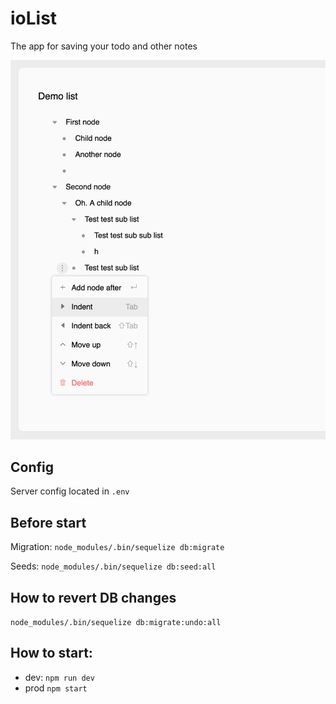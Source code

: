# ioList
The app for saving your todo and other notes

![iolist](screenshots/1.png)

## Config

Server config located in `.env`

## Before start

Migration:
```node_modules/.bin/sequelize db:migrate```

Seeds:
```node_modules/.bin/sequelize db:seed:all```

## How to revert DB changes

```node_modules/.bin/sequelize db:migrate:undo:all```

## How to start:

- dev:
`npm run dev`
- prod
`npm start`


